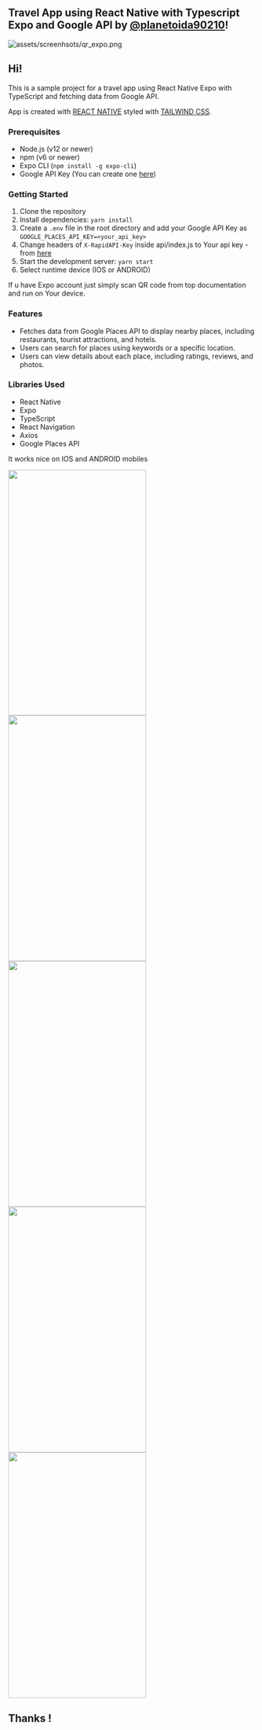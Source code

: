 ## Travel App using React Native with Typescript Expo and Google API by [@planetoida90210](http://github.com/planetoida90210)!

![assets/screenhsots/qr_expo.png](assets/screenhsots/qr_expo.png)

## Hi!

This is a sample project for a travel app using React Native Expo with TypeScript and fetching data from Google API.

App is created with [REACT NATIVE](https://reactnative.dev/) styled with [TAILWIND CSS](https://tailwindcss.com/).

### Prerequisites

* Node.js (v12 or newer)
* npm (v6 or newer)
* Expo CLI (`npm install -g expo-cli`)
* Google API Key (You can create one [here](https://developers.google.com/maps/get-started?hl=pl#create-project))

### Getting Started

1. Clone the repository
2. Install dependencies: `yarn install`
3. Create a `.env` file in the root directory and add your Google API Key as `GOOGLE_PLACES_API_KEY=<your_api_key>`
4. Change headers of `X-RapidAPI-Key` inside api/index.js to Your api key - from [here](https://rapidapi.com/apidojo/api/travel-advisor/)
5. Start the development server: `yarn start`
6. Select runtime device (IOS or ANDROID)

If u have Expo account just simply scan QR code from top documentation and run on Your device.

### Features

* Fetches data from Google Places API to display nearby places, including restaurants, tourist attractions, and hotels.
* Users can search for places using keywords or a specific location.
* Users can view details about each place, including ratings, reviews, and photos.

### Libraries Used

* React Native
* Expo
* TypeScript
* React Navigation
* Axios
* Google Places API

It works nice on IOS and ANDROID mobiles

<img src="https://github.com/planetoida90210/rn-travel/blob/main/assets/screenhsots/screenshot.PNG" width="281" height="500"><img src="https://github.com/planetoida90210/rn-travel/blob/main/assets/screenhsots/screenshot2.PNG" width="281" height="500"><img src="https://github.com/planetoida90210/rn-travel/blob/main/assets/screenhsots/screenshot3.PNG" width="281" height="500"><img src="https://github.com/planetoida90210/rn-travel/blob/main/assets/screenhsots/screenshot4.PNG" width="281" height="500"><img src="https://github.com/planetoida90210/rn-travel/blob/main/assets/screenhsots/screenshot5.PNG" width="281" height="500">



## Thanks !
